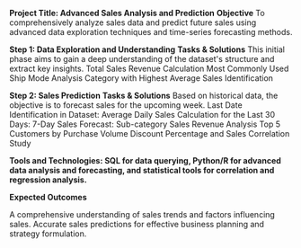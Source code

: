 **Project Title: Advanced Sales Analysis and Prediction**
**Objective**
To comprehensively analyze sales data and predict future sales using advanced data exploration techniques and time-series forecasting methods.

**Step 1: Data Exploration and Understanding**
**Tasks & Solutions**
This initial phase aims to gain a deep understanding of the dataset's structure and extract key insights.
Total Sales Revenue Calculation
Most Commonly Used Ship Mode Analysis
Category with Highest Average Sales Identification

**Step 2: Sales Prediction**
**Tasks & Solutions**
Based on historical data, the objective is to forecast sales for the upcoming week.
Last Date Identification in Dataset:
Average Daily Sales Calculation for the Last 30 Days:
7-Day Sales Forecast:
Sub-category Sales Revenue Analysis
Top 5 Customers by Purchase Volume
Discount Percentage and Sales Correlation Study

**Tools and Technologies: SQL for data querying, Python/R for advanced data analysis and forecasting, and statistical tools for correlation and regression analysis.**

**Expected Outcomes**

A comprehensive understanding of sales trends and factors influencing sales.
Accurate sales predictions for effective business planning and strategy formulation.
